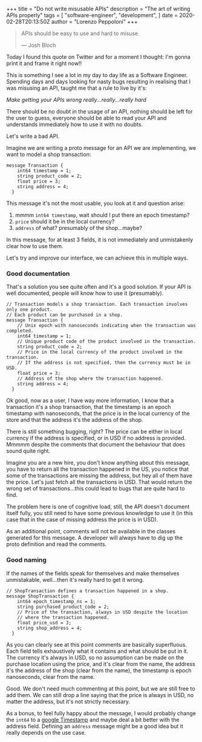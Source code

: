 +++
title = "Do not write misusable APIs"
description = "The art of writing APIs properly"
tags = [
    "software-engineer",
    "development",
]
date = 2020-02-28T20:13:50Z
author = "Lorenzo Peppoloni"
+++
> APIs should be easy to use and hard to misuse.
>
> — Josh Bloch

Today I found this quote on Twitter and for a moment I thought: I'm gonna print it and frame it right now!!

This is something I see a lot in my day to day life as a Software Engineer. Spending days and days looking for nasty bugs resulting in realising that I was misusing an API, taught me that a rule to live by it's:

*Make getting your APIs wrong really...really...really hard*

There should be no doubt in the usage of an API, nothing should be left for the user to guess, everyone should be able to read your API and understands immediately how to use it with no doubts.

Let's write a bad API. 

Imagine we are writing a proto message for an API we are implementing, we want to model a shop transaction:

```
message Transaction {
    int64 timestamp = 1;
    string product_code = 2;
    float price = 3;
    string address = 4;
  }
```

This message it's not the most usable, you look at it and question arise:

1) mmmm `int64 timestamp`, wait should I put there an epoch timestamp?
2) `price` should it be in the local currency? 
3) `address` of what? presumably of the shop...maybe?

In this message, for at least 3 fields, it is not immediately and unmistakenly clear how to use them.

Let's try and improve our interface, we can achieve this in multiple ways.

### Good documentation
That's a solution you see quite often and it's a good solution. If your API is well documented, people will know how to use it (presumably).

```
// Transaction models a shop transaction. Each transaction involves only one product.
// Each product can be purchased in a shop.
message Transaction {
    // Unix epoch with nanoseconds indicating when the transaction was completed.
    int64 timestamp = 1;
    // Unique product code of the product involved in the transaction.
    string product_code = 2;
    // Price in the local currency of the product involved in the transaction.
    // If the address is not specified, then the currency must be in USD.
    float price = 3;
    // Address of the shop where the transaction happened.
    string address = 4;
  }
```

Ok good, now as a user, I have way more information, I know that a transaction it's a shop transaction, that the timestamp is an epoch timestamp with nanoseconds, that the price is in the local currency of the store and that the address it's the address of the shop.

There is still something bugging, right? The price can be either in local currency if the address is specified, or in USD if no address is provided. Mmmmm despite the comments that document the behaviour that does sound quite right.

Imagine you are a new hire, you don't know anything about this message, you have to return all the transaction happened in the US, you notice that some of the transactions are missing the address, but hey all of them have the price. Let's just fetch all the transactions in USD. That would return the wrong set of transactions...this could lead to bugs that are quite hard to find.

The problem here is one of cognitive load, still, the API doesn't document itself fully, you still need to have some previous knowledge to use it (in this case that in the case of missing address the price is in USD).

As an additional point, comments will not be available in the classes generated for this message. A developer will always have to dig up the proto definition and read the comments.

### Good naming

If the names of the fields speak for themselves and make themselves unmistakable, well...then it's really hard to get it wrong.

```
// ShopTransaction defines a transaction happened in a shop.
message ShopTransaction {
    int64 epoch_timestamp_ns = 1;
    string purchased_product_code = 2;
    // Price of the transaction, always in USD despite the location
    // where the transaction happened.
    float price_usd = 3;
    string shop_address = 4;
  }
```

As you can clearly see at this point comments are basically superfluous. Each field tells exhaustively what it contains and what should be put in it. The currency it's always in USD, so no assumption can be made on the purchase location using the price, and it's clear from the name, the address it's the address of the shop (clear from the name), the timestamp is epoch nanoseconds, clear from the name.

Good. We don't need much commenting at this point, but we are still free to add them. We can still drop a line saying that the price is always in USD, no matter the address, but it's not strictly necessary.

As a bonus, to feel fully happy about the message, I would probably change the `int64` to a [google Timestamp](https://github.com/protocolbuffers/protobuf/blob/master/src/google/protobuf/timestamp.proto) and maybe deal a bit better with the address field. Defining an `address` message might be a good idea but it really depends on the use case.
